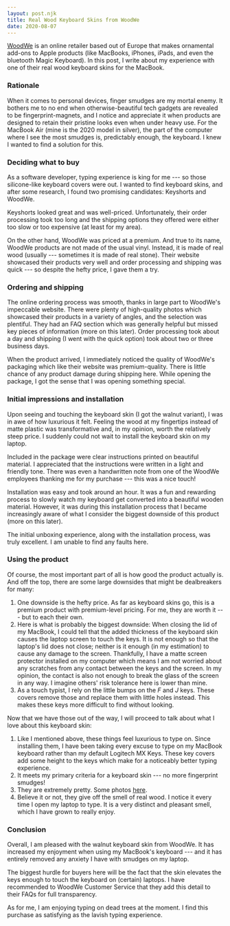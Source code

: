 ```yaml
---
layout: post.njk
title: Real Wood Keyboard Skins from WoodWe
date: 2020-08-07
---
```


[WoodWe](https://woodwe.com) is an online retailer based out of Europe that makes ornamental add-ons to Apple products (like MacBooks, iPhones, iPads, and even the bluetooth Magic Keyboard).
In this post, I write about my experience with one of their real wood keyboard skins for the MacBook.

### Rationale

When it comes to personal devices, finger smudges are my mortal enemy.
It bothers me to no end when otherwise-beautiful tech gadgets are revealed to be fingerprint-magnets, and I notice and appreciate it when products are designed to retain their pristine looks even when under heavy use.
For the MacBook Air (mine is the 2020 model in silver), the part of the computer where I see the most smudges is, predictably enough, the keyboard.
I knew I wanted to find a solution for this.

### Deciding what to buy

As a software developer, typing experience is king for me --- so those silicone-like keyboard covers were out.
I wanted to find keyboard skins, and after some research, I found two promising candidates: Keyshorts and WoodWe.

Keyshorts looked great and was well-priced.
Unfortunately, their order processing took too long and the shipping options they offered were either too slow or too expensive (at least for my area).

On the other hand, WoodWe was priced at a premium.
And true to its name, WoodWe products are not made of the usual vinyl.
Instead, it is made of real wood (usually --- sometimes it is made of real stone).
Their website showcased their products very well and order processing and shipping was quick --- so despite the hefty price, I gave them a try.

### Ordering and shipping

The online ordering process was smooth, thanks in large part to WoodWe's impeccable website.
There were plenty of high-quality photos which showcased their products in a variety of angles, and the selection was plentiful.
They had an FAQ section which was generally helpful but missed key pieces of information (more on this later).
Order processing took about a day and shipping (I went with the quick option) took about two or three business days.

When the product arrived, I immediately noticed the quality of WoodWe's packaging which like their website was premium-quality.
There is little chance of any product damage during shipping here.
While opening the package, I got the sense that I was opening something special.

### Initial impressions and installation

Upon seeing and touching the keyboard skin (I got the walnut variant), I was in awe of how luxurious it felt.
Feeling the wood at my fingertips instead of matte plastic was transformative and, in my opinion, worth the relatively steep price.
I suddenly could not wait to install the keyboard skin on my laptop.

Included in the package were clear instructions printed on beautiful material.
I appreciated that the instructions were written in a light and friendly tone.
There was even a handwritten note from one of the WoodWe employees thanking me for my purchase --- this was a nice touch! 

Installation was easy and took around an hour.
It was a fun and rewarding process to slowly watch my keyboard get converted into a beautiful wooden material.
However, it was during this installation process that I became increasingly aware of what I consider the biggest downside of this product (more on this later).


The initial unboxing experience, along with the installation process, was truly excellent.
I am unable to find any faults here.

### Using the product

Of course, the most important part of all is how good the product actually is.
And off the top, there are some large downsides that might be dealbreakers for many:

1.  One downside is the hefty price.
    As far as keyboard skins go, this is a premium product with premium-level pricing.
    For me, they are worth it --- but to each their own.
2.  Here is what is probably the biggest downside: When closing the lid of my MacBook, I could tell that the added thickness of the keyboard skin causes the laptop screen to touch the keys.
    It is not enough so that the laptop's lid does not close; neither is it enough (in my estimation) to cause any damage to the screen.
    Thankfully, I have a matte screen protector installed on my computer which means I am not worried about any scratches from any contact between the keys and the screen.
    In my opinion, the contact is also not enough to break the glass of the screen in any way.
    I imagine others' risk tolerance here is lower than mine.
3.  As a touch typist, I rely on the little bumps on the *F* and *J* keys.
    These covers remove those and replace them with little holes instead.
    This makes these keys more difficult to find without looking.

Now that we have those out of the way, I will proceed to talk about what I love about this keyboard skin:

1.  Like I mentioned above, these things feel luxurious to type on.
    Since installing them, I have been taking every excuse to type on my MacBook keyboard rather than my default Logitech MX Keys.
    These key covers add some height to the keys which make for a noticeably better typing experience.
2.  It meets my primary criteria for a keyboard skin --- no more fingerprint smudges!
3.  They are extremely pretty.
    Some photos [here](https://imgur.com/a/tKBK4m4).
4.  Believe it or not, they give off the smell of real wood.
    I notice it every time I open my laptop to type.
    It is a very distinct and pleasant smell, which I have grown to really enjoy.

### Conclusion

Overall, I am pleased with the walnut keyboard skin from WoodWe.
It has increased my enjoyment when using my MacBook's keyboard --- and it has entirely removed any anxiety I have with smudges on my laptop.

The biggest hurdle for buyers here will be the fact that the skin elevates the keys enough to touch the keyboard on (certain) laptops.
I have recommended to WoodWe Customer Service that they add this detail to their FAQs for full transparency.

As for me, I am enjoying typing on dead trees at the moment.
I find this purchase as satisfying as the lavish typing experience.
